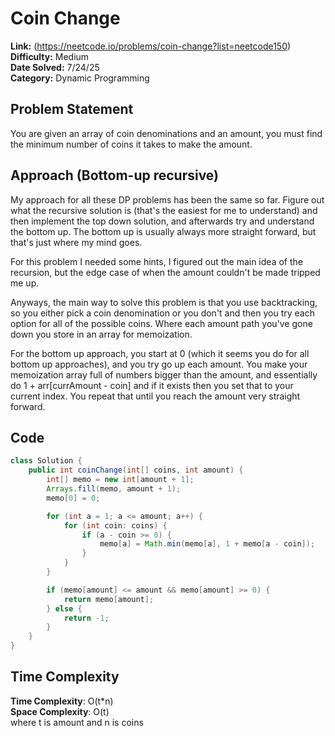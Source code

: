 # Coin Change

**Link:** (https://neetcode.io/problems/coin-change?list=neetcode150)  
**Difficulty:** Medium  
**Date Solved:** 7/24/25  
**Category:** Dynamic Programming  

## Problem Statement
You are given an array of coin denominations and an amount, you must find the minimum number of coins it takes to make the amount.

## Approach (Bottom-up recursive)
My approach for all these DP problems has been the same so far. Figure out what the recursive solution is (that's the easiest for me to understand) and then implement the top down solution, and afterwards try and understand the bottom up. The bottom up is usually always more straight forward, but that's just where my mind goes.  

For this problem I needed some hints, I figured out the main idea of the recursion, but the edge case of when the amount couldn't be made tripped me up.  

Anyways, the main way to solve this problem is that you use backtracking, so you either pick a coin denomination or you don't and then you try each option for all of the possible coins. Where each amount path you've gone down you store in an array for memoization.  

For the bottom up approach, you start at 0 (which it seems you do for all bottom up approaches), and you try go up each amount. You make your memoization array full of numbers bigger than the amount, and essentially do 1 + arr[currAmount - coin] and if it exists then you set that to your current index. You repeat that until you reach the amount very straight forward.

## Code
```java
class Solution {
    public int coinChange(int[] coins, int amount) {
        int[] memo = new int[amount + 1];
        Arrays.fill(memo, amount + 1);
        memo[0] = 0;

        for (int a = 1; a <= amount; a++) {
            for (int coin: coins) {
                if (a - coin >= 0) {
                    memo[a] = Math.min(memo[a], 1 + memo[a - coin]);
                }
            }
        }

        if (memo[amount] <= amount && memo[amount] >= 0) {
            return memo[amount];
        } else {
            return -1;
        }
    }
}
``` 

## Time Complexity
**Time Complexity**: O(t*n)   
**Space Complexity**: O(t)  
where t is amount and n is coins
